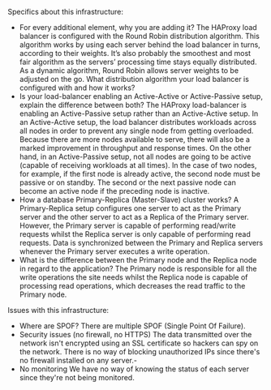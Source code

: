 Specifics about this infrastructure:
-	For every additional element, why you are adding it?
The HAProxy load balancer is configured with the Round Robin distribution algorithm. This algorithm works by using each server behind the load balancer in turns, according to their weights. It’s also probably the smoothest and most fair algorithm as the servers’ processing time stays equally distributed. As a dynamic algorithm, Round Robin allows server weights to be adjusted on the go.
What distribution algorithm your load balancer is configured with and how it works?
-	Is your load-balancer enabling an Active-Active or Active-Passive setup, explain the difference between both?
The HAProxy load-balancer is enabling an Active-Passive setup rather than an Active-Active setup. In an Active-Active setup, the load balancer distributes workloads across all nodes in order to prevent any single node from getting overloaded. Because there are more nodes available to serve, there will also be a marked improvement in throughput and response times. On the other hand, in an Active-Passive setup, not all nodes are going to be active (capable of receiving workloads at all times). In the case of two nodes, for example, if the first node is already active, the second node must be passive or on standby. The second or the next passive node can become an active node if the preceding node is inactive.
-	How a database Primary-Replica (Master-Slave) cluster works?
A Primary-Replica setup configures one server to act as the Primary server and the other server to act as a Replica of the Primary server. However, the Primary server is capable of performing read/write requests whilst the Replica server is only capable of performing read requests. Data is synchronized between the Primary and Replica servers whenever the Primary server executes a write operation.
-	What is the difference between the Primary node and the Replica node in regard to the application?
The Primary node is responsible for all the write operations the site needs whilst the Replica node is capable of processing read operations, which decreases the read traffic to the Primary node.


Issues with this infrastructure:
-	Where are SPOF?
There are multiple SPOF (Single Point Of Failure).
-	Security issues (no firewall, no HTTPS)
The data transmitted over the network isn't encrypted using an SSL certificate so hackers can spy on the network. There is no way of blocking unauthorized IPs since there's no firewall installed on any server.-
-	No monitoring
We have no way of knowing the status of each server since they're not being monitored.

